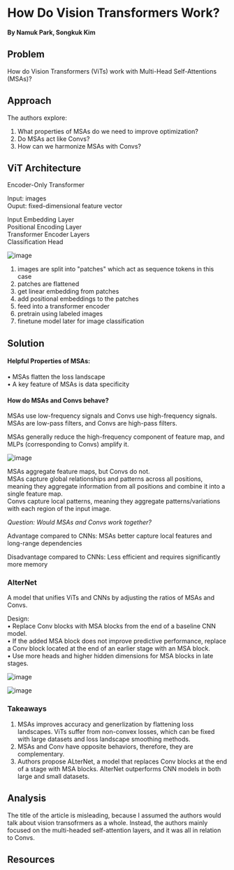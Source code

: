 # **How Do Vision Transformers Work?**
**By Namuk Park, Songkuk Kim**

## Problem

How do Vision Transformers (ViTs) work with Multi-Head Self-Attentions (MSAs)?
 
## Approach

The authors explore:
1. What properties of MSAs do we need to improve optimization?
2. Do MSAs act like Convs?
3. How can we harmonize MSAs with Convs?

## ViT Architecture

Encoder-Only Transformer

Input: images        
Ouput: fixed-dimensional feature vector

Input Embedding Layer                      
Positional Encoding Layer              
Transformer Encoder Layers                    
Classification Head                        

![image](https://user-images.githubusercontent.com/48261978/227057387-5a719ced-f5f1-4ac7-a944-877ec36d37bd.png)

1. images are split into "patches" which act as sequence tokens in this case
2. patches are flattened
3. get linear embedding from patches
4. add positional embeddings to the patches
5. feed into a transformer encoder
6. pretrain using labeled images
7. finetune model later for image classification


## Solution

#### Helpful Properties of MSAs:            
• MSAs flatten the loss landscape                     
• A key feature of MSAs is data specificity               

#### How do MSAs and Convs behave?

MSAs use low-frequency signals and Convs use high-frequency signals.
MSAs are low-pass filters, and Convs are high-pass filters.               

MSAs generally reduce the high-frequency component of feature map, and MLPs (corresponding to Convs) amplify it.                    

![image](https://user-images.githubusercontent.com/48261978/227226385-67616c89-5994-4b10-bd0d-da50af2e8bd7.png)

MSAs aggregate feature maps, but Convs do not.                                   
MSAs capture global relationships and patterns across all positions, meaning they aggregate information from all positions and combine it into a single feature map.                             
Convs capture local patterns, meaning they aggregate patterns/variations with each region of the input image.                                     


*Question: Would MSAs and Convs work together?* 


Advantage compared to CNNs: MSAs better capture local features and long-range dependencies                       

Disadvantage compared to CNNs: Less efficient and requires significantly more memory                     


### AlterNet

A model that unifies ViTs and CNNs by adjusting the ratios of MSAs and Convs.

Design:                       
• Replace Conv blocks with MSA blocks from the end of a baseline CNN model.                  
• If the added MSA block does not improve predictive performance, replace a Conv block located at the end of an earlier stage with an MSA block.       
• Use more heads and higher hidden dimensions for MSA blocks in late stages.           

![image](https://user-images.githubusercontent.com/48261978/227204038-63cc3128-0ef6-408f-8b28-a30df8cea6d4.png)


![image](https://user-images.githubusercontent.com/48261978/227081247-bdc4498c-d251-44b8-a943-8044850aed22.png)


### Takeaways 

1. MSAs improves accuracy and generlization by flattening loss landscapes. ViTs suffer from non-convex losses, which can be fixed with large datasets and loss landscape smoothing methods.
2. MSAs and Conv have opposite behaviors, therefore, they are complementary.
3. Authors propose ALterNet, a model that replaces Conv blocks at the end of a stage with MSA blocks. AlterNet outperforms CNN models in both large and small datasets.





## Analysis

The title of the article is misleading, because I assumed the authors would talk about vision transofrmers as a whole. Instead, the authors mainly focused on the multi-headed self-attention layers, and it was all in relation to Convs. 

## Resources

